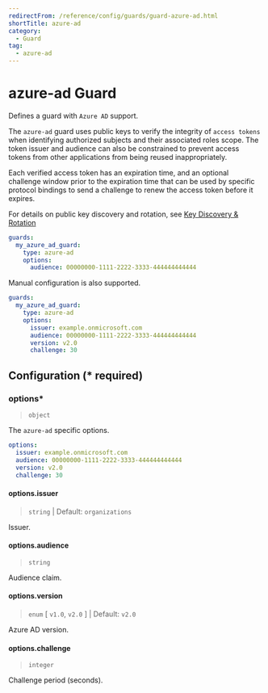 ```yaml
---
redirectFrom: /reference/config/guards/guard-azure-ad.html
shortTitle: azure-ad
category:
  - Guard
tag:
  - azure-ad
---
```


# azure-ad Guard

Defines a guard with `Azure AD` support.

The `azure-ad` guard uses public keys to verify the integrity of `access tokens` when identifying authorized subjects and their associated roles scope. The token issuer and audience can also be constrained to prevent access tokens from other applications from being reused inappropriately.

Each verified access token has an expiration time, and an optional challenge window prior to the expiration time that can be used by specific protocol bindings to send a challenge to renew the access token before it expires.

For details on public key discovery and rotation, see [Key Discovery & Rotation](../../../concepts/security/guard/azure-ad/README.md#key-discovery-rotation)

```yaml {2}
guards:
  my_azure_ad_guard:
    type: azure-ad
    options:
      audience: 00000000-1111-2222-3333-444444444444
```

Manual configuration is also supported.

```yaml {2}
guards:
  my_azure_ad_guard:
    type: azure-ad
    options:
      issuer: example.onmicrosoft.com
      audience: 00000000-1111-2222-3333-444444444444
      version: v2.0
      challenge: 30
```

## Configuration (\* required)

### options\*

> `object`

The `azure-ad` specific options.

```yaml
options:
  issuer: example.onmicrosoft.com
  audience: 00000000-1111-2222-3333-444444444444
  version: v2.0
  challenge: 30
```

#### options.issuer

> `string` | Default: `organizations`

Issuer.

#### options.audience

> `string`

Audience claim.

#### options.version

> `enum` [ `v1.0`, `v2.0` ] | Default: `v2.0`

Azure AD version.

#### options.challenge

> `integer`

Challenge period (seconds).
